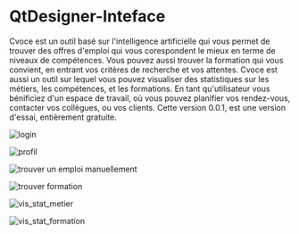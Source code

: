 # QtDesigner-Inteface

Cvoce est un outil basé sur l'intelligence artificielle qui vous permet de trouver des offres d'emploi qui vous corespondent le mieux en terme de niveaux de compétences.
Vous pouvez aussi trouver la formation qui vous convient, en entrant vos critères de recherche et vos attentes.
Cvoce est aussi un outil sur lequel vous pouvez visualiser des statistiques sur les métiers, les compétences, et les formations.
En tant qu'utilisateur vous bénificiez d'un espace de travail, où vous pouvez planifier vos rendez-vous, contacter vos collègues, ou vos clients.
Cette version 0.0.1, est une version d'essai, entièrement gratuite.


![login](https://user-images.githubusercontent.com/109802352/180661583-616d1aaa-d064-454f-83ec-9277dece0bbd.PNG)

![profil](https://user-images.githubusercontent.com/109802352/180661591-e974efc5-06ed-4718-8fd4-93e25abfe132.PNG)

![trouver un emploi manuellement](https://user-images.githubusercontent.com/109802352/180661595-7ea194cc-b725-49a2-b197-b0c2e2740e5f.PNG)

![trouver formation](https://user-images.githubusercontent.com/109802352/180661598-1a615151-cb8e-4101-9f3b-1c8cf9617842.PNG)

![vis_stat_metier](https://user-images.githubusercontent.com/109802352/180661601-d93234a0-d3b0-412e-8505-3dcb443a4493.PNG)

![vis_stat_formation](https://user-images.githubusercontent.com/109802352/180661615-412a6a8a-534f-46a8-b0fd-8b2725b53547.PNG)
